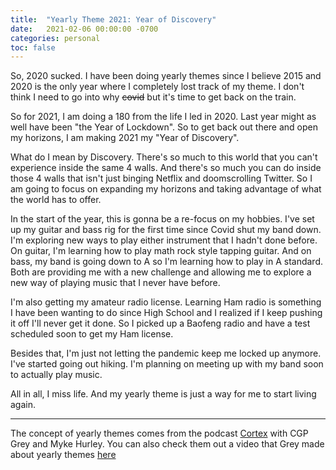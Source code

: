 ```yaml
---
title:  "Yearly Theme 2021: Year of Discovery"
date:   2021-02-06 00:00:00 -0700
categories: personal
toc: false
---
```


So, 2020 sucked. I have been doing yearly themes since I believe 2015 and 2020 is the only year where I completely lost track of my theme. I don't think I need to go into why ~~covid~~ but it's time to get back on the train.

So for 2021, I am doing a 180 from the life I led in 2020. Last year might as well have been "the Year of Lockdown". So to get back out there and open my horizons, I am making 2021 my "Year of Discovery".

What do I mean by Discovery. There's so much to this world that you can't experience inside the same 4 walls. And there's so much you can do inside those 4 walls that isn't just binging Netflix and doomscrolling Twitter. So I am going to focus on expanding my horizons and taking advantage of what the world has to offer.

In the start of the year, this is gonna be a re-focus on my hobbies. I've set up my guitar and bass rig for the first time since Covid shut my band down. I'm exploring new ways to play either instrument that I hadn't done before. On guitar, I'm learning how to play math rock style tapping guitar. And on bass, my band is going down to A so I'm learning how to play in A standard. Both are providing me with a new challenge and allowing me to explore a new way of playing music that I never have before.

I'm also getting my amateur radio license. Learning Ham radio is something I have been wanting to do since High School and I realized if I keep pushing it off I'll never get it done. So I picked up a Baofeng radio and have a test scheduled soon to get my Ham license.

Besides that, I'm just not letting the pandemic keep me locked up anymore. I've started going out hiking. I'm planning on meeting up with my band soon to actually play music.

All in all, I miss life. And my yearly theme is just a way for me to start living again.

---

The concept of yearly themes comes from the podcast [Cortex](https://www.relay.fm/cortex/79) with CGP Grey and Myke Hurley. You can also check them out a video that Grey made about yearly themes [here](https://www.youtube.com/watch?v=NVGuFdX5guE)
